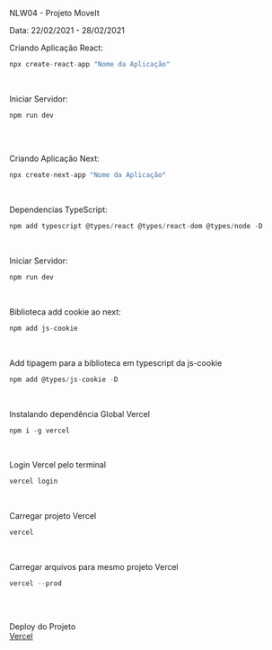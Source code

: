 NLW04 - Projeto MoveIt</br>

Data: 22/02/2021 - 28/02/2021 </br>


Criando Aplicação React:</br>
```js
npx create-react-app "Nome da Aplicação"
```
</br>

Iniciar Servidor:</br>
```js
npm run dev
```
##
</br>

Criando Aplicação Next:</br>
```js
npx create-next-app "Nome da Aplicação"
```
</br>

Dependencias TypeScript:</br>
```js
npm add typescript @types/react @types/react-dom @types/node -D
```
</br>

Iniciar Servidor:</br>
```js
npm run dev
```
</br>

Biblioteca add cookie ao next:</br>
```js
npm add js-cookie
```
</br>

Add tipagem para a biblioteca em typescript da js-cookie</br>
```js
npm add @types/js-cookie -D
```
</br>

Instalando dependência Global Vercel</br>
```js
npm i -g vercel
```
</br>

Login Vercel pelo terminal</br>
```js
vercel login
```
</br>

Carregar projeto Vercel</br>
```js
vercel
```
</br>

Carregar arquivos para mesmo projeto Vercel</br>
```js
vercel --prod
```
##
</br>


Deploy do Projeto</br>
[Vercel](https://moveit-psi-peach.vercel.app) 


